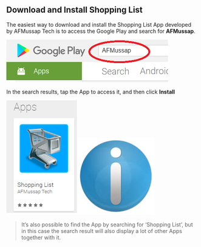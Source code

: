 ## Download and Install Shopping List

The easiest way to download and install the Shopping List App developed by AFMussap Tech is to access the Google Play and search for **AFMussap**.

![](/images/google-play-search.png)

In the search results, tap the App to access it, and then click **Install**

![](/images/Tap-App.png)![](/images/Information-icon.jpg)

> It’s also possible to find the App by searching for ‘Shopping List’, but in this case the search result will also display a lot of other Apps together with it.